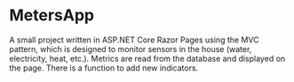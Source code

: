 # MetersApp
A small project written in ASP.NET Core Razor Pages using the MVC pattern, which is designed to monitor sensors in the house (water, electricity, heat, etc.). Metrics are read from the database and displayed on the page. There is a function to add new indicators.
